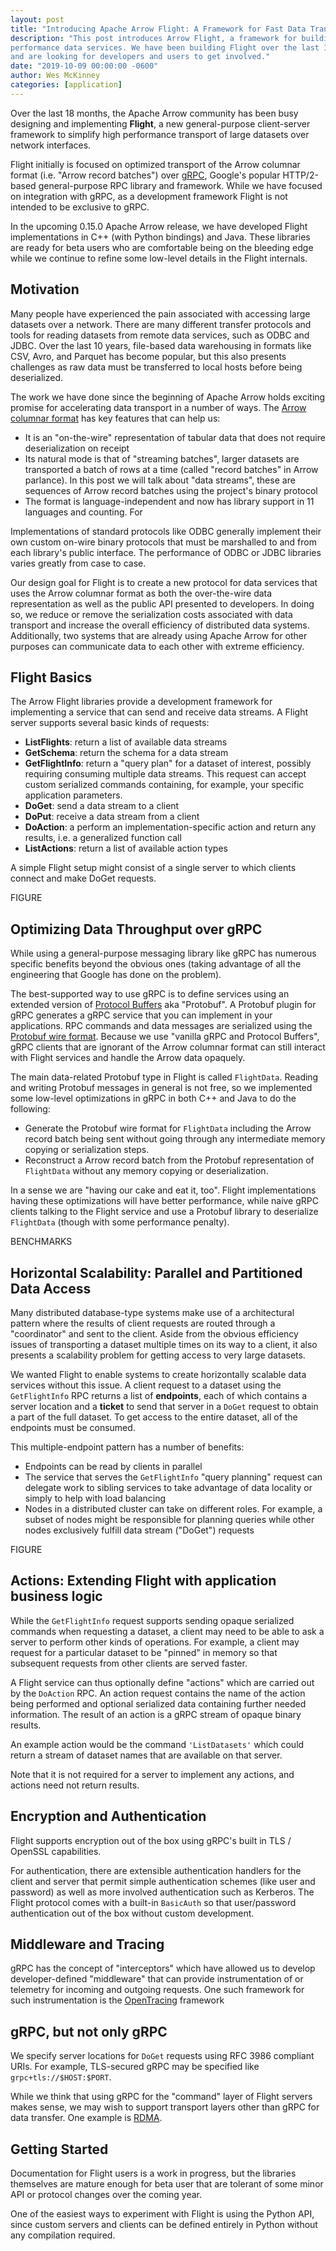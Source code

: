 ```yaml
---
layout: post
title: "Introducing Apache Arrow Flight: A Framework for Fast Data Transport"
description: "This post introduces Arrow Flight, a framework for building high
performance data services. We have been building Flight over the last 18 months
and are looking for developers and users to get involved."
date: "2019-10-09 00:00:00 -0600"
author: Wes McKinney
categories: [application]
---
```

<!--
{% comment %}
Licensed to the Apache Software Foundation (ASF) under one or more
contributor license agreements.  See the NOTICE file distributed with
this work for additional information regarding copyright ownership.
The ASF licenses this file to you under the Apache License, Version 2.0
(the "License"); you may not use this file except in compliance with
the License.  You may obtain a copy of the License at

http://www.apache.org/licenses/LICENSE-2.0

Unless required by applicable law or agreed to in writing, software
distributed under the License is distributed on an "AS IS" BASIS,
WITHOUT WARRANTIES OR CONDITIONS OF ANY KIND, either express or implied.
See the License for the specific language governing permissions and
limitations under the License.
{% endcomment %}
-->

Over the last 18 months, the Apache Arrow community has been busy designing and
implementing **Flight**, a new general-purpose client-server framework to
simplify high performance transport of large datasets over network interfaces.

Flight initially is focused on optimized transport of the Arrow columnar format
(i.e. "Arrow record batches") over [gRPC][1], Google's popular HTTP/2-based
general-purpose RPC library and framework. While we have focused on integration
with gRPC, as a development framework Flight is not intended to be exclusive to
gRPC.

In the upcoming 0.15.0 Apache Arrow release, we have developed Flight
implementations in C++ (with Python bindings) and Java. These libraries are
ready for beta users who are comfortable being on the bleeding edge while we
continue to refine some low-level details in the Flight internals.

## Motivation

Many people have experienced the pain associated with accessing large datasets
over a network. There are many different transfer protocols and tools for
reading datasets from remote data services, such as ODBC and JDBC. Over the
last 10 years, file-based data warehousing in formats like CSV, Avro, and
Parquet has become popular, but this also presents challenges as raw data must
be transferred to local hosts before being deserialized.

The work we have done since the beginning of Apache Arrow holds exciting
promise for accelerating data transport in a number of ways. The [Arrow
columnar format][2] has key features that can help us:

* It is an "on-the-wire" representation of tabular data that does not require
  deserialization on receipt
* Its natural mode is that of "streaming batches", larger datasets are
  transported a batch of rows at a time (called "record batches" in Arrow
  parlance). In this post we will talk about "data streams", these are
  sequences of Arrow record batches using the project's binary protocol
* The format is language-independent and now has library support in 11
  languages and counting. For

Implementations of standard protocols like ODBC generally implement their own
custom on-wire binary protocols that must be marshalled to and from each
library's public interface. The performance of ODBC or JDBC libraries varies
greatly from case to case.

Our design goal for Flight is to create a new protocol for data services that
uses the Arrow columnar format as both the over-the-wire data representation as
well as the public API presented to developers. In doing so, we reduce or
remove the serialization costs associated with data transport and increase the
overall efficiency of distributed data systems. Additionally, two systems that
are already using Apache Arrow for other purposes can communicate data to each
other with extreme efficiency.

## Flight Basics

The Arrow Flight libraries provide a development framework for implementing a
service that can send and receive data streams. A Flight server supports
several basic kinds of requests:

* **ListFlights**: return a list of available data streams
* **GetSchema**: return the schema for a data stream
* **GetFlightInfo**: return a "query plan" for a dataset of interest, possibly
  requiring consuming multiple data streams. This request can accept custom
  serialized commands containing, for example, your specific application
  parameters.
* **DoGet**: send a data stream to a client
* **DoPut**: receive a data stream from a client
* **DoAction**: a perform an implementation-specific action and
  return any results, i.e. a generalized function call
* **ListActions**: return a list of available action types

A simple Flight setup might consist of a single server to which clients connect
and make DoGet requests.

FIGURE

## Optimizing Data Throughput over gRPC

While using a general-purpose messaging library like gRPC has numerous specific
benefits beyond the obvious ones (taking advantage of all the engineering that
Google has done on the problem).

The best-supported way to use gRPC is to define services using an extended
version of [Protocol Buffers][3] aka "Protobuf". A Protobuf plugin for gRPC
generates a gRPC service that you can implement in your applications. RPC
commands and data messages are serialized using the [Protobuf wire
format][4]. Because we use "vanilla gRPC and Protocol Buffers", gRPC clients
that are ignorant of the Arrow columnar format can still interact with Flight
services and handle the Arrow data opaquely.

The main data-related Protobuf type in Flight is called `FlightData`. Reading
and writing Protobuf messages in general is not free, so we implemented some
low-level optimizations in gRPC in both C++ and Java to do the following:

* Generate the Protobuf wire format for `FlightData` including the Arrow record
  batch being sent without going through any intermediate memory copying or
  serialization steps.
* Reconstruct a Arrow record batch from the Protobuf representation of
  `FlightData` without any memory copying or deserialization.

In a sense we are "having our cake and eat it, too". Flight implementations
having these optimizations will have better performance, while naive gRPC
clients talking to the Flight service and use a Protobuf library to deserialize
`FlightData` (though with some performance penalty).

BENCHMARKS

## Horizontal Scalability: Parallel and Partitioned Data Access

Many distributed database-type systems make use of a architectural pattern
where the results of client requests are routed through a "coordinator" and
sent to the client. Aside from the obvious efficiency issues of transporting a
dataset multiple times on its way to a client, it also presents a scalability
problem for getting access to very large datasets.

We wanted Flight to enable systems to create horizontally scalable data
services without this issue. A client request to a dataset using the
`GetFlightInfo` RPC returns a list of **endpoints**, each of which contains a
server location and a **ticket** to send that server in a `DoGet` request to
obtain a part of the full dataset. To get access to the entire dataset, all of
the endpoints must be consumed.

This multiple-endpoint pattern has a number of benefits:

* Endpoints can be read by clients in parallel
* The service that serves the `GetFlightInfo` "query planning" request can
  delegate work to sibling services to take advantage of data locality or
  simply to help with load balancing
* Nodes in a distributed cluster can take on different roles. For example, a
  subset of nodes might be responsible for planning queries while other nodes
  exclusively fulfill data stream ("DoGet") requests

FIGURE

## Actions: Extending Flight with application business logic

While the `GetFlightInfo` request supports sending opaque serialized commands
when requesting a dataset, a client may need to be able to ask a server to
perform other kinds of operations. For example, a client may request for a
particular dataset to be "pinned" in memory so that subsequent requests from
other clients are served faster.

A Flight service can thus optionally define "actions" which are carried out by
the `DoAction` RPC. An action request contains the name of the action being
performed and optional serialized data containing further needed
information. The result of an action is a gRPC stream of opaque binary results.

An example action would be the command `'ListDatasets'` which could return a
stream of dataset names that are available on that server.

Note that it is not required for a server to implement any actions, and actions
need not return results.

## Encryption and Authentication

Flight supports encryption out of the box using gRPC's built in TLS / OpenSSL
capabilities.

For authentication, there are extensible authentication handlers for the client
and server that permit simple authentication schemes (like user and password)
as well as more involved authentication such as Kerberos. The Flight protocol
comes with a built-in `BasicAuth` so that user/password authentication out of
the box without custom development.

## Middleware and Tracing

gRPC has the concept of "interceptors" which have allowed us to develop
developer-defined "middleware" that can provide instrumentation of or telemetry
for incoming and outgoing requests. One such framework for such instrumentation
is the [OpenTracing][6] framework

## gRPC, but not only gRPC

We specify server locations for `DoGet` requests using RFC 3986 compliant
URIs. For example, TLS-secured gRPC may be specified like
`grpc+tls://$HOST:$PORT`.

While we think that using gRPC for the "command" layer of Flight servers makes
sense, we may wish to support transport layers other than gRPC for data
transfer. One example is [RDMA][7].

## Getting Started

Documentation for Flight users is a work in progress, but the libraries
themselves are mature enough for beta user that are tolerant of some minor API
or protocol changes over the coming year.

One of the easiest ways to experiment with Flight is using the Python API,
since custom servers and clients can be defined entirely in Python without any
compilation required.

[1]: https://grpc.io/
[2]: https://github.com/apache/arrow/blob/master/docs/source/format/Columnar.rst
[3]: https://github.com/protocolbuffers/protobuf
[4]: https://developers.google.com/protocol-buffers/docs/encoding
[5]: https://github.com/apache/arrow/blob/apache-arrow-0.15.0/format/Flight.proto#L291
[6]: https://opentracing.io/
[7]: https://en.wikipedia.org/wiki/Remote_direct_memory_access